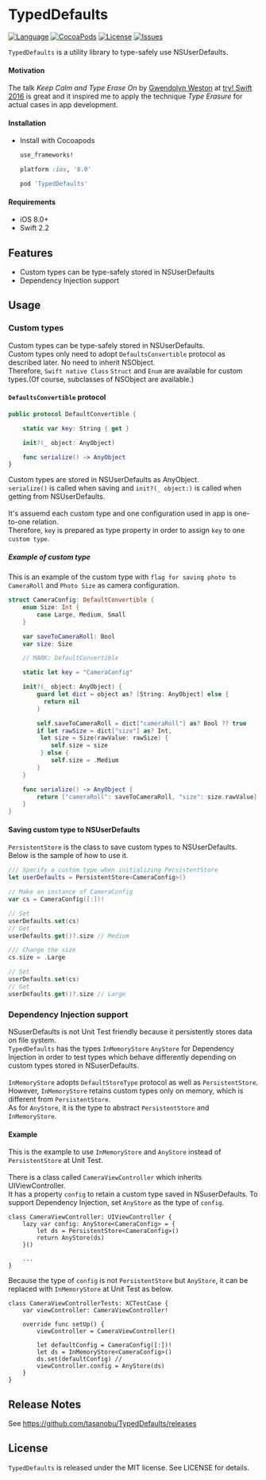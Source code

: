 TypedDefaults
===

[![Language](http://img.shields.io/badge/language-swift-brightgreen.svg?style=flat
)](https://developer.apple.com/swift)
[![CocoaPods](https://img.shields.io/cocoapods/v/TypedDefaults.svg)]()
[![License](http://img.shields.io/badge/license-MIT-lightgrey.svg?style=flat
)](http://mit-license.org)
[![Issues](https://img.shields.io/github/issues/tasanobu/TypedDefaults.svg?style=flat
)](https://github.com/tasanobu/TypedDefaults/issues?state=open)

`TypedDefaults` is a utility library to type-safely use NSUserDefaults.

#### Motivation
The talk *Keep Calm and Type Erase On* by [Gwendolyn Weston](https://github.com/gwengrid) at [try! Swift 2016](http://www.tryswiftconf.com) is great and it inspired me to apply the technique *Type Erasure* for actual cases in app development.

#### Installation
- Install with Cocoapods

  ```ruby
  use_frameworks!

  platform :ios, '8.0'

  pod 'TypedDefaults'
  ```

#### Requirements
- iOS 8.0+
- Swift 2.2

## Features
- Custom types can be type-safely stored in NSUserDefaults
- Dependency Injection support

## Usage

### Custom types
Custom types can be type-safely stored in NSUserDefaults.<br/>
Custom types only need to adopt `DefaultsConvertible` protocol as described later. No need to inherit NSObject.<br/>
Therefore, `Swift native Class` `Struct` and `Enum` are available for custom types.(Of course, subclasses of NSObject are available.)  

#### `DefaultsConvertible` protocol
```swift
public protocol DefaultConvertible {

    static var key: String { get }

    init?(_ object: AnyObject)

    func serialize() -> AnyObject
}
```

Custom types are stored in NSUserDefaults as AnyObject.<br/>
`serialize()` is called when saving and `init?(_ object:)` is called when getting from NSUserDefaults.<br/>
<br/>
It's assuemd each custom type and one configuration used in app is one-to-one relation.<br/>
Therefore, `key` is prepared as type property in order to assign `key` to one `custom type`.

##### Example of custom type
This is an example of the custom type with `flag for saving photo to CameraRoll` and `Photo Size` as camera configuration.

```swift
struct CameraConfig: DefaultConvertible {
    enum Size: Int {
        case Large, Medium, Small
    }

    var saveToCameraRoll: Bool
    var size: Size

    // MARK: DefaultConvertible

    static let key = "CameraConfig"

    init?(_ object: AnyObject) {
        guard let dict = object as? [String: AnyObject] else {
          return nil
        }

        self.saveToCameraRoll = dict["cameraRoll"] as? Bool ?? true
        if let rawSize = dict["size"] as? Int,
         let size = Size(rawValue: rawSize) {
            self.size = size
         } else {
            self.size = .Medium
        }
    }

    func serialize() -> AnyObject {
        return ["cameraRoll": saveToCameraRoll, "size": size.rawValue]
    }
}
```

#### Saving custom type to NSUserDefaults
`PersistentStore` is the class to save custom types to NSUserDefaults.<br/>
Below is the sample of how to use it.

```swift
/// Specify a custom type when initializing PersistentStore
let userDefaults = PersistentStore<CameraConfig>()

// Make an instance of CameraConfig
var cs = CameraConfig([:])!

// Set
userDefaults.set(cs)
// Get
userDefaults.get()?.size // Medium

/// Change the size
cs.size = .Large

// Set
userDefaults.set(cs)
// Get
userDefaults.get()?.size // Large
```

### Dependency Injection support
NSuserDefaults is not Unit Test friendly because it persistently stores data on file system.<br/>
`TypedDefaults` has the types `InMemoryStore` `AnyStore` for Dependency Injection in order to test types which behave differently depending on custom types stored in NSuserDefaults.<br/>
<br/>
`InMemoryStore` adopts `DefaultStoreType` protocol as well as `PersistentStore`. <br/>
However, `InMemoryStore` retains custom types only on memory, which is different from `PersistentStore`.<br/>
As for `AnyStore`, it is the type to abstract `PersistentStore` and `InMemoryStore`.

#### Example
This is the example to use `InMemoryStore` and `AnyStore` instead of `PersistentStore` at Unit Test.<br/>
<br/>
There is a class called `CameraViewController` which inherits UIViewController.<br/>
It has a property `config` to retain a custom type saved in NSuserDefaults. To support Dependency Injection, set `AnyStore` as the type of `config`.

```
class CameraViewController: UIViewController {
    lazy var config: AnyStore<CameraConfig> = {
        let ds = PersistentStore<CameraConfig>()
        return AnyStore(ds)
    }()

    ...
}
```

Because the type of `config` is not `PersistentStore` but `AnyStore`, it can be replaced with `InMemoryStore` at Unit Test as below.

```
class CameraViewControllerTests: XCTestCase {
    var viewController: CameraViewController!

    override func setUp() {
        viewController = CameraViewController()

        let defaultConfig = CameraConfig([:])!
        let ds = InMemoryStore<CameraConfig>()
        ds.set(defaultConfig) //
        viewController.config = AnyStore(ds)
    }
}
```

## Release Notes
See https://github.com/tasanobu/TypedDefaults/releases

## License
`TypedDefaults` is released under the MIT license. See LICENSE for details.
